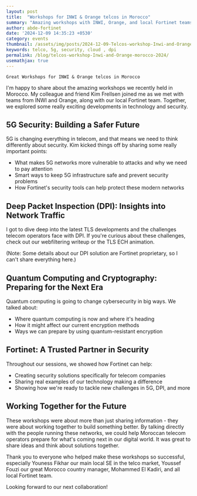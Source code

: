 ```yaml
---
layout: post
title:  "Workshops for INWI & Orange telcos in Morocco"
summary: "Amazing workshops with INWI, Orange, and local Fortinet teams in Morocco, Dec 9th-13th 2024"
author: abde-fortinet
date: '2024-12-09 14:35:23 +0530'
category: events
thumbnail: /assets/img/posts/2024-12-09-Telcos-workshop-Inwi-and-Orange-morocco-2024/pic1.jpeg
keywords: telco, 5g, security, cloud , dpi 
permalink: /blog/telcos-workshop-Inwi-and-Orange-morocco-2024/
usemathjax: true
---
```


`Great Workshops for INWI & Orange telcos in Morocco`

I'm happy to share about the amazing workshops we recently held in Morocco. My colleague and friend Kim Frellsen joined me as we met with teams from INWI and Orange, along with our local Fortinet team. Together, we explored some really exciting developments in technology and security.

## 5G Security: Building a Safer Future

5G is changing everything in telecom, and that means we need to think differently about security. Kim kicked things off by sharing some really important points:

- What makes 5G networks more vulnerable to attacks and why we need to pay attention
- Smart ways to keep 5G infrastructure safe and prevent security problems
- How Fortinet's security tools can help protect these modern networks

## Deep Packet Inspection (DPI): Insights into Network Traffic

I got to dive deep into the latest TLS developments and the challenges telecom operators face with DPI. If you're curious about these challenges, check out our webfiltering writeup or the TLS ECH animation.

(Note: Some details about our DPI solution are Fortinet proprietary, so I can't share everything here.)

## Quantum Computing and Cryptography: Preparing for the Next Era

Quantum computing is going to change cybersecurity in big ways. We talked about:

- Where quantum computing is now and where it's heading
- How it might affect our current encryption methods
- Ways we can prepare by using quantum-resistant encryption

## Fortinet: A Trusted Partner in Security

Throughout our sessions, we showed how Fortinet can help:

- Creating security solutions specifically for telecom companies
- Sharing real examples of our technology making a difference
- Showing how we're ready to tackle new challenges in 5G, DPI, and more

## Working Together for the Future

These workshops were about more than just sharing information - they were about working together to build something better. By talking directly with the people running these networks, we could help Moroccan telecom operators prepare for what's coming next in our digital world. It was great to share ideas and think about solutions together.

Thank you to everyone who helped make these workshops so successful, especially Youness Fikhar our main local SE in the telco market, Youssef Fouzi our great Morocco country manager, Mohammed El Kadiri, and all local Fortinet team. 

Looking forward to our next collaboration!
